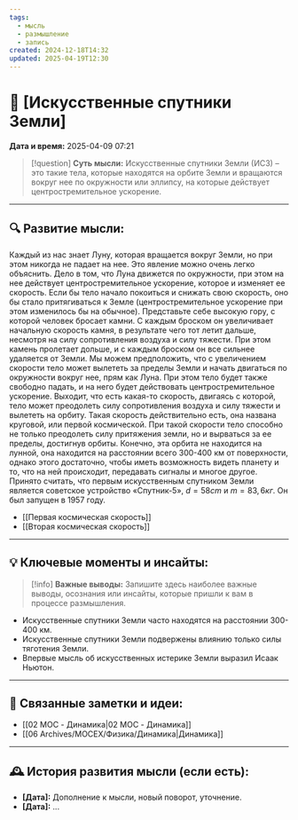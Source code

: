 ```yaml
---
tags:
  - мысль
  - размышление
  - запись
created: 2024-12-18T14:32
updated: 2025-04-19T12:30
---
```


# 💭  [Искусственные спутники Земли]

**Дата и время:** 2025-04-09 07:21

> [!question] **Суть мысли:**
> Искусственные спутники Земли (ИСЗ) – это такие тела, которые находятся на орбите Земли и вращаются вокруг нее по окружности или эллипсу, на которые действует центростремительное ускорение.

---

## 🔍 Развитие мысли:

Каждый из нас знает Луну, которая вращается вокруг Земли, но при этом никогда не падает на нее. Это явление можно очень легко объяснить. Дело в том, что Луна движется по окружности, при этом на нее действует центростремительное ускорение, которое и изменяет ее скорость. Если бы тело начало покоиться и снижать свою скорость, оно бы стало притягиваться к Земле (центростремительное ускорение при этом изменилось бы на обычное).
Представьте себе высокую гору, с которой человек бросает камни. С каждым броском он увеличивает начальную скорость камня, в результате чего тот летит дальше, несмотря на силу сопротивления воздуха и силу тяжести. При этом камень пролетает дольше, и с каждым броском он все сильнее удаляется от Земли. Мы можем предположить, что с увеличением скорости тело может вылететь за пределы Земли и начать двигаться по окружности вокруг нее, прям как Луна. При этом тело будет также свободно падать, и на него будет действовать центростремительное ускорение. 
Выходит, что есть какая-то скорость, двигаясь с которой, тело может преодолеть силу сопротивления воздуха и силу тяжести и вылететь на орбиту.
Такая скорость действительно есть, она названа круговой, или первой космической. При такой скорости тело способно не только преодолеть силу притяжения земли, но и вырваться за ее пределы, достигнув орбиты. Конечно, эта орбита не находится на лунной, она находится на расстоянии всего 300-400 км от поверхности, однако этого достаточно, чтобы иметь возможность видеть планету и то, что на ней происходит, передавать сигналы и многое другое. 
Принято считать, что первым искусственным спутником Земли является советское устройство «Спутник-5», $d=58cm$ и $m=83,6кг$. Он был запущен в 1957 году.

- [[Первая космическая скорость]]
- [[Вторая космическая скорость]]

---

## 💡 Ключевые моменты и инсайты:

> [!info] **Важные выводы:**
> Запишите здесь наиболее важные выводы, осознания или инсайты, которые пришли к вам в процессе размышления.

- Искусственные спутники Земли часто находятся на расстоянии 300-400 км.
- Искусственные спутники Земли подвержены влиянию только силы тяготения Земли.
- Впервые мысль об искусственных истерике Земли выразил Исаак Ньютон.

---

## 🔄 Связанные заметки и идеи:

- [[02 MOC - Динамика|02 MOC - Динамика]]
- [[06 Archives/MOCEX/Физика/Динамика|Динамика]]

---

## 🕰️ История развития мысли (если есть):

* **[Дата]:**  Дополнение к мысли, новый поворот, уточнение.
* **[Дата]:**  ...